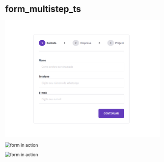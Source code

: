 # form_multistep_ts

![form in action](./src/assets/img/github/shot_01.png)

![form in action](./src/assets/img/github/shot_02.png)

![form in action](./src/assets/img/github/shot_03.png)